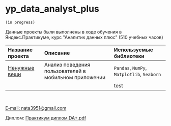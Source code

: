 # yp_data_analyst_plus
`(in progress)`

Данные проекты были выполнены в ходе обучения в Яндекс.Практикуме, 
курс "Аналитик данных плюс" (510 учебных часов)

| Название проекта | Описание | Используемые библиотеки | 
| :---------------------- | :---------------------- | :---------------------- |
| [Ненужные вещи](https://github.com/Nata3951/YP_data_analyst_plus/blob/e03f93d2047ab795bef7c796134417a740b4c615/client-behavior/220526%20mobile%20app%20clean.ipynb) | Анализ поведения пользователей в мобильном приложении| `Pandas`, `NumPy`, `Matplotlib`, `Seaborn` |
||| test


<br>
  
[E-mail: nata3951@gmail.com](mailto:nata3951@gmail.com) 

Диплом: [Практикум диплом DA+.pdf](https://github.com/Nata3951/YP_data_analyst_plus/files/8843755/DA%2B.pdf)
